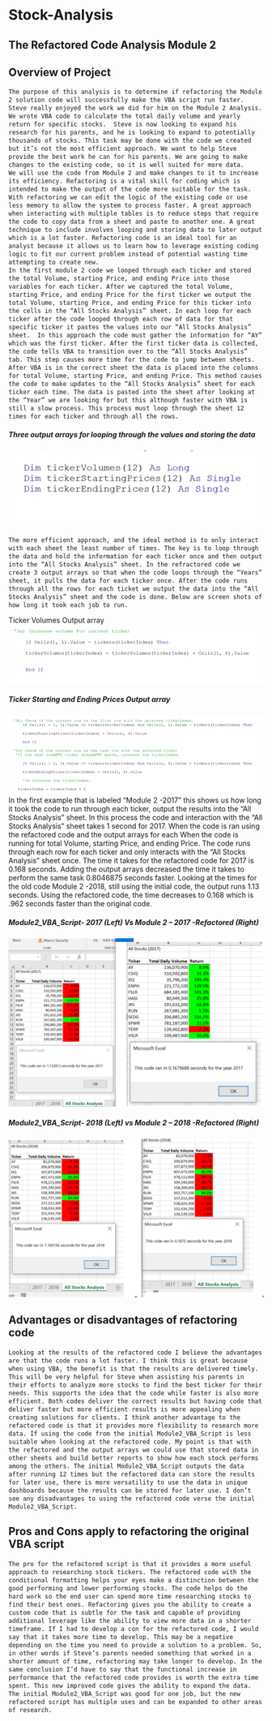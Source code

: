 # Stock-Analysis



## The Refactored Code Analysis Module 2

## Overview of Project
	The purpose of this analysis is to determine if refactoring the Module 2 solution code will successfully make the VBA script run faster. Steve really enjoyed the work we did for him on the Module 2 Analysis. We wrote VBA code to calculate the total daily volume and yearly return for specific stocks.  Steve is now looking to expand his research for his parents, and he is looking to expand to potentially thousands of stocks. This task may be done with the code we created but it’s not the most efficient approach. We want to help Steve provide the best work he can for his parents. We are going to make changes to the existing code, so it is well suited for more data. 
	We will use the code from Module 2 and make changes to it to increase its efficiency. Refactoring is a vital skill for coding which is intended to make the output of the code more suitable for the task. With refactoring we can edit the logic of the existing code or use less memory to allow the system to process faster. A great approach when interacting with multiple tables is to reduce steps that require the code to copy data from a sheet and paste to another one. A great technique to include involves looping and storing data to later output which is a lot faster. Refactoring code is an ideal tool for an analyst because it allows us to learn how to leverage existing coding logic to fit our current problem instead of potential wasting time attempting to create new.	
	In the first module 2 code we looped through each ticker and stored the total Volume, starting Price, and ending Price into those variables for each ticker. After we captured the total Volume, starting Price, and ending Price for the first ticker we output the total Volume, starting Price, and ending Price for this ticker into the cells in the “All Stocks Analysis” sheet. In each loop for each ticker after the code looped through each row of data for that specific ticker it pastes the values into our “All Stocks Analysis” sheet.  In this approach the code must gather the information for “AY” which was the first ticker. After the first ticker data is collected, the code tells VBA to transition over to the “All Stocks Analysis” tab. This step causes more time for the code to jump between sheets. After VBA is in the correct sheet the data is placed into the columns for total Volume, starting Price, and ending Price. This method causes the code to make updates to the “All Stocks Analysis” sheet for each ticker each time. The data is pasted into the sheet after looking at the “Year” we are looking for but this although faster with VBA is still a slow process. This process must loop through the sheet 12 times for each ticker and through all the rows. 

##### Three output arrays for looping through the values and storing the data

![](Resources/Picture1.png)
 
	The more efficient approach, and the ideal method is to only interact with each sheet the least number of times. The key is to loop through the data and hold the information for each ticker once and then output into the “All Stocks Analysis” sheet. In the refractored code we create 3 output arrays so that when the code loops through the “Years” sheet, it pulls the data for each ticker once. After the code runs through all the rows for each ticket we output the data into the “All Stocks Analysis” sheet and the code is done. Below are screen shots of how long it took each job to run. 



Ticker Volumes Output array
![](Resources/Picture2.png)
 






##### Ticker Starting and Ending Prices Output array
 ![](Resources/Picture3.png)
	In the first example that is labeled “Module 2 -2017” this shows us how long it took the code to run through each ticker, output the results into the “All Stocks Analysis” sheet. In this process the code and interaction with the “All Stocks Analysis” sheet takes 1 second for 2017. When the code is ran using the refactored code and the output arrays for each When the code is running for total Volume, starting Price, and ending Price. The code runs through each row for each ticker and only interacts with the “All Stocks Analysis” sheet once. The time it takes for the refactored code for 2017 is 0.168 seconds. Adding the output arrays decreased the time it takes to perform the same task 0.8046875 seconds faster. Looking at the times for the old code Module 2 -2018, still using the initial code, the output runs 1.13 seconds. Using the refactored code, the time decreases to 0.168 which is .962 seconds faster than the original code. 







##### Module2_VBA_Script- 2017 (Left) Vs Module 2 – 2017 -Refactored (Right)
![](Resources/Original_2017_vs_Refactored_2017_Compare.PNG)









##### Module2_VBA_Script- 2018 (Left) vs Module 2 – 2018 -Refactored (Right)
 
![](Resources/Original_2018_vs_Refactored_2018.PNG) 

## Advantages or disadvantages of refactoring code
	Looking at the results of the refactored code I believe the advantages are that the code runs a lot faster. I think this is great because when using VBA, the benefit is that the results are delivered timely. This will be very helpful for Steve when assisting his parents in their efforts to analyze more stocks to find the best ticker for their needs. This supports the idea that the code while faster is also more efficient. Both codes deliver the correct results but having code that deliver faster but more efficient results is more appealing when creating solutions for clients. I think another advantage to the refactored code is that it provides more flexibility to research more data. If using the code from the initial Module2_VBA_Script is less suitable when looking at the refactored code. My point is that with the refactored and the output arrays we could use that stored data in other sheets and build better reports to show how each stock performs among the others. The initial Module2_VBA_Script outputs the data after running 12 times but the refactored data can store the results for later use, there is more versatility to use the data in unique dashboards because the results can be stored for later use. I don’t see any disadvantages to using the refactored code verse the initial Module2_VBA_Script.


## Pros and Cons apply to refactoring the original VBA script
	The pro for the refactored script is that it provides a more useful approach to researching stock tickers. The refactored code with the conditional formatting helps your eyes make a distinction between the good performing and lower performing stocks. The code helps do the hard work so the end user can spend more time researching stocks to find their best ones. Refactoring gives you the ability to create a custom code that is subtle for the task and capable of providing additional leverage like the ability to view more data in a shorter timeframe. If I had to develop a con for the refactored code, I would say that it takes more time to develop. This may be a negative depending on the time you need to provide a solution to a problem. So, in other words if Steve’s parents needed something that worked in a shorter amount of time, refactoring may take longer to develop. In the same conclusion I’d have to say that the functional increase in performance that the refactored code provides is worth the extra time spent. This new improved code gives the ability to expand the data.  The initial Module2_VBA_Script was good for one job, but the new refactored script has multiple uses and can be expanded to other areas of research.

